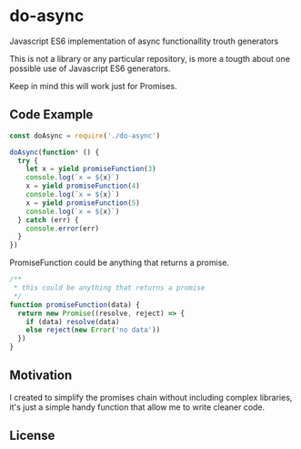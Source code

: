 # do-async
Javascript ES6 implementation of async functionallity trouth generators

This is not a library or any particular repository, is more a tougth about one possible use of Javascript ES6 generators.

Keep in mind this will work just for Promises.

## Code Example
```js
const doAsync = require('./do-async')

doAsync(function* () {
  try {
    let x = yield promiseFunction(3)
    console.log(`x = ${x}`)
    x = yield promiseFunction(4)
    console.log(`x = ${x}`)
    x = yield promiseFunction(5)
    console.log(`x = ${x}`)
  } catch (err) {
    console.error(err)
  }
})

```

PromiseFunction could be anything that returns a promise.

```js
/**
 * this could be anything that returns a promise
 */
function promiseFunction(data) {
  return new Promise((resolve, reject) => {
    if (data) resolve(data)
    else reject(new Error('no data'))
  })
}

```

## Motivation

I created to simplify the promises chain without including complex libraries, it's just a simple handy function that allow me to write cleaner code.


## License